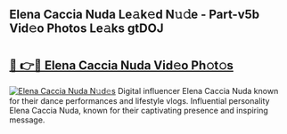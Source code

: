 ## Elena Caccia Nuda Le𝚊k𝚎d N𝚞𝚍e - Part-v5b Vid𝚎o Photos Le𝚊ks gtDOJ

# <h2><a href="http://fbea864.evod.top/?m=Elena+Caccia+Nuda">🔗 👉🔴 Elena Caccia Nuda Vid𝚎o Ph𝚘t𝚘s</a></h2>

[![Elena Caccia Nuda N𝚞d𝚎s](https://i.imgur.com/8V9OHl7.gif)](http://fbea864.evod.top/?m=Elena+Caccia+Nuda)
Digital influencer Elena Caccia Nuda known for their dance performances and lifestyle vlogs. Influential personality Elena Caccia Nuda, known for their captivating presence and inspiring message. 
